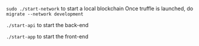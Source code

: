 `sudo ./start-network` to start a local blockchain 
Once truffle is launched, do  `migrate --network development`

`./start-api` to start the back-end

`./start-app` to start the front-end